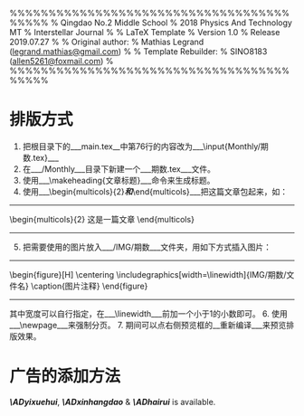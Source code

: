 %%%%%%%%%%%%%%%%%%%%%%%%%%%%%%%%%%%%%%%%%
% Qingdao No.2 Middle School
% 2018 Physics And Technology MT
% Interstellar Journal
%
% LaTeX Template
% Version 1.0
% Release 2019.07.27
%
% Original author:
% Mathias Legrand (legrand.mathias@gmail.com) 
%
% Template Rebuilder:
% SINO8183 (allen5261@foxmail.com)
%
%%%%%%%%%%%%%%%%%%%%%%%%%%%%%%%%%%%%%%%%%

# 排版方式
1. 把根目录下的___main.tex__中第76行的内容改为___\input{Monthly/期数.tex}___
2. 在___/Monthly___目录下新建一个___期数.tex___文件。
3. 使用___\makeheading{文章标题}___命令来生成标题。
4. 使用___\begin{multicols}{2}___和___\end{multicols}___把这篇文章包起来，如：
___
\begin{multicols}{2}
    这是一篇文章
\end{multicols}
___
5. 把需要使用的图片放入___/IMG/期数___文件夹，用如下方式插入图片：
___
\begin{figure}[H]
    \centering
    \includegraphics[width=\linewidth]{IMG/期数/文件名}
    \caption{图片注释}
\end{figure}
___
其中宽度可以自行指定，在___\linewidth___前加一个小于1的小数即可。
6. 使用___\newpage___来强制分页。
7. 期间可以点右侧预览框的__重新编译___来预览排版效果。

# 广告的添加方法
___\ADyixuehui___, ___\ADxinhangdao___ & ___\ADhairui___ is available.